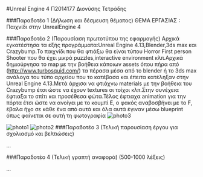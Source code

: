 #Unreal Engine 4
Π2014177 Διονύσης Τετράδης

###Παραδοτέο 1 (Δήλωση και δέσμευση θέματος)
ΘΕΜΑ ΕΡΓΑΣΙΑΣ : Παιχνίδι στην UnrealEngine 4

###Παραδοτέο 2 (Παρουσίαση πρωτοτύπου της εφαρμογής)
Αρχικά εγκατέστησα τα εξής προγράμματα:Unreal Engine 4.13,Blender,3ds max και Crazybump.Το παιχνίδι που θα φτιάξω θα είναι τύπου Horror First person Shooter που θα έχει μικρά puzzles,interactive environment κλπ.Αρχικά δημιούργησα το map με την βοήθεια κάποιων assets όπου πήρα από (http://www.turbosquid.com/) τα πέρασα μέσα από το blender ή το 3ds max ανάλογα του τύπο αρχείου που το κατέβασα και έπειτα κατέληξαν στην Unreal Engine 4.13.Μετά άρχισα να φτιάχνω materials με την βοήθεια του Crazybump έτσι ώστε να έχουν textures οι τοίχοι κλπ.Στην συνέχεια έφτιαξα το σπίτι και προσέθεσα φώτα.Τέλος έφτιαχα animation για την πόρτα έτσι ώστε να ανοίγει με το κουμπί E, ο φακός αναβοσβήνει με το F, έβαλα ήχο σε κάθε ένα από αυτά και όλα αυτά έγιναν μέσω blueprint όπως φαίνεται σε αυτή τη φωτογραφία
![photo3](https://github.com/courses-ionio/mm/blob/master/projects_2016/P2014177/photo3.png)

![photo1](https://github.com/courses-ionio/mm/blob/master/projects_2016/P2014177/Photo1.png)
![photo2](https://github.com/courses-ionio/mm/blob/master/projects_2016/P2014177/Photo2.png)
###Παραδοτέο 3 (Τελική παρουσίαση έργου για σχολιασμό και βελτιώσεις)

...

###Παραδοτέο 4 (Τελική γραπτή αναφορά) (500-1000 λέξεις)

...
